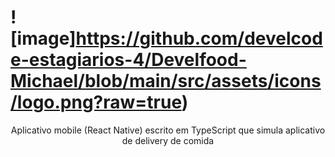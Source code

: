 # 	![image]https://github.com/develcode-estagiarios-4/Develfood-Michael/blob/main/src/assets/icons/logo.png?raw=true)

<p align="center">Aplicativo mobile (React Native) escrito em TypeScript que simula aplicativo de delivery de comida</p>
